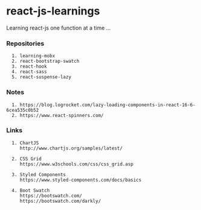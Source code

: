 # react-js-learnings
Learning react-js one function at a time ...


### Repositories

      1. learning-mobx
      2. react-bootstrap-swatch
      3. react-hook
      4. react-sass	
      5. react-suspense-lazy

### Notes
      
      1. https://blog.logrocket.com/lazy-loading-components-in-react-16-6-6cea535c0b52
      2. https://www.react-spinners.com/
              

### Links

      1. ChartJS
         http://www.chartjs.org/samples/latest/

      2. CSS Grid
         https://www.w3schools.com/css/css_grid.asp

      3. Styled Components
         https://www.styled-components.com/docs/basics
         
      4. Boot Swatch
         https://bootswatch.com/
         https://bootswatch.com/darkly/
         
